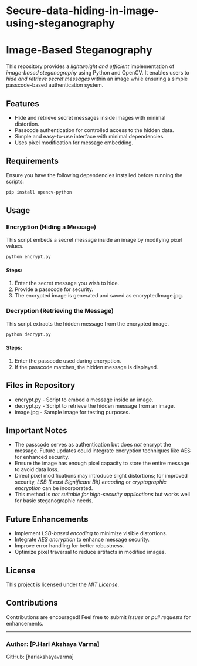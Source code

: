 # Secure-data-hiding-in-image-using-steganography
# Image-Based Steganography

This repository provides a *lightweight and efficient* implementation of *image-based steganography* using Python and OpenCV. It enables users to *hide and retrieve secret messages* within an image while ensuring a simple passcode-based authentication system.

## Features
- Hide and retrieve secret messages inside images with minimal distortion.
- Passcode authentication for controlled access to the hidden data.
- Simple and easy-to-use interface with minimal dependencies.
- Uses pixel modification for message embedding.

## Requirements
Ensure you have the following dependencies installed before running the scripts:


```bash
pip install opencv-python
```


## Usage

### Encryption (Hiding a Message)
This script embeds a secret message inside an image by modifying pixel values.

```python
python encrypt.py
```

#### Steps:
1. Enter the secret message you wish to hide.
2. Provide a passcode for security.
3. The encrypted image is generated and saved as encryptedImage.jpg.

### Decryption (Retrieving the Message)
This script extracts the hidden message from the encrypted image.

```python
python decrypt.py
```

#### Steps:
1. Enter the passcode used during encryption.
2. If the passcode matches, the hidden message is displayed.

## Files in Repository
- encrypt.py - Script to embed a message inside an image.
- decrypt.py - Script to retrieve the hidden message from an image.
- image.jpg - Sample image for testing purposes.

## Important Notes
- The passcode serves as authentication but does *not* encrypt the message. Future updates could integrate encryption techniques like AES for enhanced security.
- Ensure the image has enough pixel capacity to store the entire message to avoid data loss.
- Direct pixel modifications may introduce slight distortions; for improved security, *LSB (Least Significant Bit) encoding* or *cryptographic encryption* can be incorporated.
- This method is *not suitable for high-security applications* but works well for basic steganographic needs.

## Future Enhancements
- Implement *LSB-based encoding* to minimize visible distortions.
- Integrate *AES encryption* to enhance message security.
- Improve error handling for better robustness.
- Optimize pixel traversal to reduce artifacts in modified images.

## License
This project is licensed under the *MIT License*.



## Contributions
Contributions are encouraged! Feel free to submit *issues* or *pull requests* for enhancements.

---
### Author: [P.Hari Akshaya Varma]  
GitHub: [hariakshayavarma]
